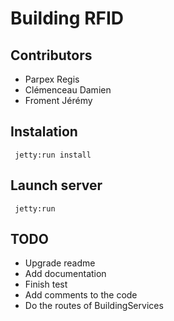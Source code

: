 # Building RFID

## Contributors

* Parpex Regis
* Clémenceau Damien
* Froment Jérémy

## Instalation

`` 
jetty:run install 
``

## Launch server

`` 
jetty:run 
``

## TODO

* Upgrade readme
* Add documentation
* Finish test
* Add comments to the code
* Do the routes of BuildingServices